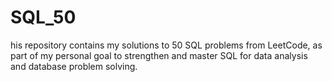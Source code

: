 # SQL_50
his repository contains my solutions to 50 SQL problems from LeetCode, as part of my personal goal to strengthen and master SQL for data analysis and database problem solving.
